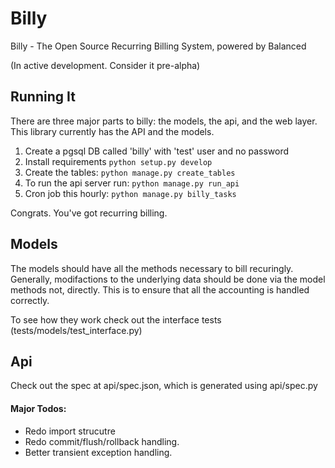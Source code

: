 # Billy

Billy - The Open Source Recurring Billing System, powered by Balanced

(In active development. Consider it pre-alpha)

## Running It

There are three major parts to billy: the models, the api, and the web layer.
This library currently has the API and the models.

1. Create a pgsql DB called 'billy' with 'test' user and no password
2. Install requirements ```python setup.py develop```
3. Create the tables: ```python manage.py create_tables```
4. To run the api server run: ```python manage.py run_api```
5. Cron job this hourly: ```python manage.py billy_tasks```

Congrats. You've got recurring billing.

## Models

The models should have all the methods necessary to bill recuringly. Generally,
modifactions to the underlying data should be done via the model methods not,
directly. This is to ensure that all the accounting is handled correctly.

To see how they work check out the interface tests
(tests/models/test_interface.py)

## Api

Check out the spec at api/spec.json, which is generated using api/spec.py


#### Major Todos:
- Redo import strucutre
- Redo commit/flush/rollback handling.
- Better transient exception handling.
